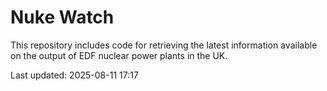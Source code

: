 # Nuke Watch

This repository includes code for retrieving the latest information available on the output of EDF nuclear power plants in the UK.

Last updated: 2025-08-11 17:17